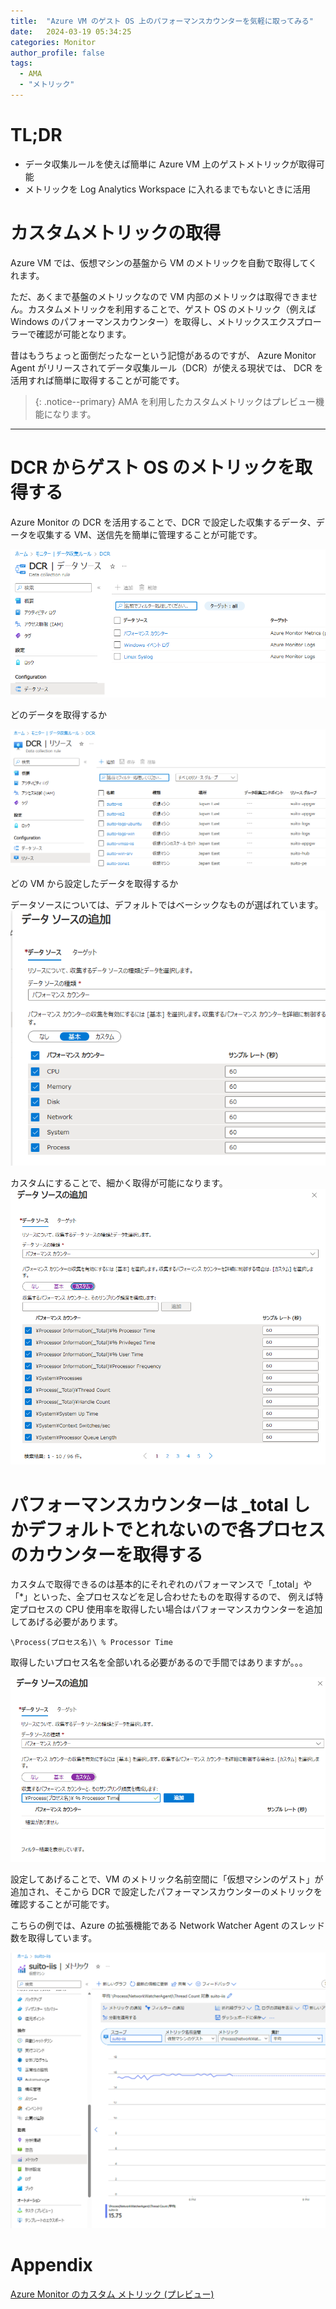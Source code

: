 ```yaml
---
title:  "Azure VM のゲスト OS 上のパフォーマンスカウンターを気軽に取ってみる"
date:   2024-03-19 05:34:25
categories: Monitor
author_profile: false
tags:
  - AMA
  - "メトリック"
---
```


# TL;DR

* データ収集ルールを使えば簡単に Azure VM 上のゲストメトリックが取得可能
* メトリックを Log Analytics Workspace に入れるまでもないときに活用

# カスタムメトリックの取得

Azure VM では、仮想マシンの基盤から VM のメトリックを自動で取得してくれます。

ただ、あくまで基盤のメトリックなので VM 内部のメトリックは取得できません。カスタムメトリックを利用することで、ゲスト OS のメトリック（例えば Windows のパフォーマンスカウンター）を取得し、メトリックスエクスプローラーで確認が可能となります。

昔はもうちょっと面倒だったなーという記憶があるのですが、 Azure Monitor Agent がリリースされてデータ収集ルール（DCR）が使える現状では、
DCR を活用すれば簡単に取得することが可能です。

> {: .notice--primary}
> AMA を利用したカスタムメトリックはプレビュー機能になります。

----

# DCR からゲスト OS のメトリックを取得する

Azure Monitor の DCR を活用することで、DCR で設定した収集するデータ、データを収集する VM、送信先を簡単に管理することが可能です。

![DCR Data Source](/assets/article_images/2024-03-19-ama-custom-metric/dcr-datasource.png)

どのデータを取得するか

![DCR Resource](/assets/article_images/2024-03-19-ama-custom-metric/dcr-resource.png)

どの VM から設定したデータを取得するか


データソースについては、デフォルトではベーシックなものが選ばれています。
![DCR Resource](/assets/article_images/2024-03-19-ama-custom-metric/dcr-performancecounter.png)

カスタムにすることで、細かく取得が可能になります。
![DCR Resource Custom](/assets/article_images/2024-03-19-ama-custom-metric/dcr-performancecounter-custom.png)



# パフォーマンスカウンターは _total しかデフォルトでとれないので各プロセスのカウンターを取得する

カスタムで取得できるのは基本的にそれぞれのパフォーマンスで「_total」や「*」といった、全プロセスなどを足し合わせたものを取得するので、
例えば特定プロセスの CPU 使用率を取得したい場合はパフォーマンスカウンターを追加してあげる必要があります。

```
\Process(プロセス名)\ % Processor Time
```
取得したいプロセス名を全部いれる必要があるので手間ではありますが。。。

![DCR Add Performance](/assets/article_images/2024-03-19-ama-custom-metric/dcr-add-performance.png)


設定してあげることで、VM のメトリック名前空間に「仮想マシンのゲスト」が追加され、そこから DCR で設定したパフォーマンスカウンターのメトリックを確認することが可能です。

こちらの例では、Azure の拡張機能である Network Watcher Agent のスレッド数を取得しています。

![Custom Metric](/assets/article_images/2024-03-19-ama-custom-metric/custommetric.png)

# Appendix

[Azure Monitor のカスタム メトリック (プレビュー)](https://learn.microsoft.com/ja-jp/azure/azure-monitor/essentials/metrics-custom-overview)